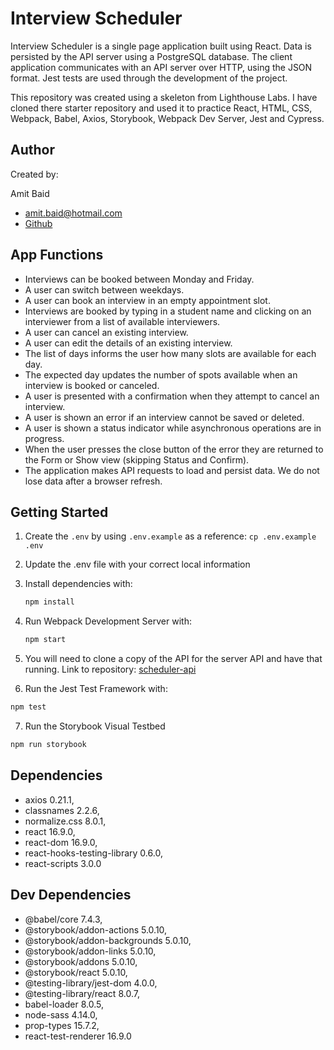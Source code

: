 Interview Scheduler
=========

Interview Scheduler is a single page application built using React. Data is persisted by the API server using a PostgreSQL database. The client application communicates with an API server over HTTP, using the JSON format. Jest tests are used through the development of the project.

This repository was created using a skeleton from Lighthouse Labs. I have cloned there starter repository and used it to practice React, HTML, CSS, Webpack, Babel, Axios, Storybook, Webpack Dev Server, Jest and Cypress.

## Author

Created by:

Amit Baid 
- amit.baid@hotmail.com 
- [Github](https://github.com/Abaid77)

## App Functions
 - Interviews can be booked between Monday and Friday.
 - A user can switch between weekdays.
 - A user can book an interview in an empty appointment slot.
 - Interviews are booked by typing in a student name and clicking on an interviewer from a list of available interviewers.
 - A user can cancel an existing interview.
 - A user can edit the details of an existing interview.
 - The list of days informs the user how many slots are available for each day.
 - The expected day updates the number of spots available when an interview is booked or canceled.
 - A user is presented with a confirmation when they attempt to cancel an interview.
 - A user is shown an error if an interview cannot be saved or deleted.
 - A user is shown a status indicator while asynchronous operations are in progress.
 - When the user presses the close button of the error they are returned to the Form or Show view (skipping Status and Confirm).
 - The application makes API requests to load and persist data. We do not lose data after a browser refresh.

## Getting Started

1. Create the `.env` by using `.env.example` as a reference: `cp .env.example .env`
2. Update the .env file with your correct local information 
3. Install dependencies with: 
    ```sh
    npm install
    ```
4. Run Webpack Development Server with:
    ```sh
    npm start
    ```
5. You will need to clone a copy of the API for the server API and have that running. Link to repository: [scheduler-api](https://github.com/lighthouse-labs/scheduler-api)

6. Run the Jest Test Framework with:
  ```sh
  npm test
  ```
7. Run the Storybook Visual Testbed
  ```sh
  npm run storybook
  ```


## Dependencies
  - axios 0.21.1,
  - classnames 2.2.6,
  - normalize.css 8.0.1,
  - react 16.9.0,
  - react-dom 16.9.0,
  - react-hooks-testing-library 0.6.0,
  - react-scripts 3.0.0

## Dev Dependencies
  - @babel/core 7.4.3,
  - @storybook/addon-actions 5.0.10,
  - @storybook/addon-backgrounds 5.0.10,
  - @storybook/addon-links 5.0.10,
  - @storybook/addons 5.0.10,
  - @storybook/react 5.0.10,
  - @testing-library/jest-dom 4.0.0,
  - @testing-library/react 8.0.7,
  - babel-loader 8.0.5,
  - node-sass 4.14.0,
  - prop-types 15.7.2,
  - react-test-renderer 16.9.0





